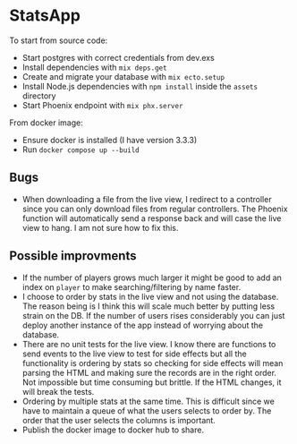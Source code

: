 # StatsApp

To start from source code:

  * Start postgres with correct credentials from dev.exs
  * Install dependencies with `mix deps.get`
  * Create and migrate your database with `mix ecto.setup`
  * Install Node.js dependencies with `npm install` inside the `assets` directory
  * Start Phoenix endpoint with `mix phx.server`

From docker image:

  * Ensure docker is installed (I have version 3.3.3)
  * Run `docker compose up --build`

## Bugs

- When downloading a file from the live view, I redirect to a controller since you can only download files from regular controllers. The Phoenix function will automatically send a response back and will case the live view to hang. I am not sure how to fix this.

## Possible improvments

- If the number of players grows much larger it might be good to add an index on `player` to make searching/filtering by name faster.
- I choose to order by stats in the live view and not using the database. The reason being is I think this will scale much better by putting less strain on the DB. If the number of users rises considerably you can just deploy another instance of the app instead of worrying about the database.
- There are no unit tests for the live view. I know there are functions to send events to the live view to test for side effects but all the functionality is ordering by stats so checking for side effects will mean parsing the HTML and making sure the records are in the right order. Not impossible but time consuming but brittle. If the HTML changes, it will break the tests.
- Ordering by multiple stats at the same time. This is difficult since we have to maintain a queue of what the users selects to order by. The order that the user selects the columns is important.
- Publish the docker image to docker hub to share.